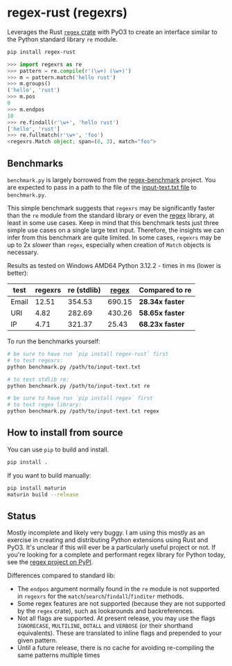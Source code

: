# regex-rust (regexrs)

Leverages the Rust [`regex` crate](https://crates.io/crates/regex) with PyO3 to create an interface similar to the Python
standard library `re` module.

```bash
pip install regex-rust
```

```python
>>> import regexrs as re
>>> pattern = re.compile(r'(\w+) (\w+)')
>>> m = pattern.match('hello rust')
>>> m.groups()
('hello', 'rust')
>>> m.pos
0
>>> m.endpos
10
>>> re.findall(r'\w+', 'hello rust')
['hello', 'rust']
>>> re.fullmatch(r'\w+', 'foo')
<regexrs.Match object; span=(0, 3), match="foo">
```

## Benchmarks

`benchmark.py` is largely borrowed from the [regex-benchmark](https://github.com/mariomka/regex-benchmark) project. You are expected to pass in a path to the file of the [input-text.txt file](https://github.com/mariomka/regex-benchmark/blob/master/input-text.txt) to `benchmark.py`.

This simple benchmark suggests that `regexrs` may be significantly faster than the `re` module from the standard library or even the [regex](https://pypi.org/project/regex/) library, at least in some use cases.
Keep in mind that this benchmark tests just three simple use cases on a single large text input. Therefore, the insights we can infer from this benchmark are quite limited. 
In some cases, `regexrs` may be up to 2x _slower_ than `regex`, especially when creation of `Match` objects is necessary.

Results as tested on Windows AMD64 Python 3.12.2 - times in ms (lower is better):

| test  | regexrs   | re (stdlib) | [regex](https://pypi.org/project/regex/) | Compared to re    |
|-------|-----------|-------------|------------------------------------------|-------------------|
| Email | 12.51     | 354.53      | 690.15                                   | **28.34x faster** |
| URI   | 4.82      | 282.69      | 430.26                                   | **58.65x faster** |
| IP    | 4.71      | 321.37      | 25.43                                    | **68.23x faster** |

To run the benchmarks yourself:

```bash
# be sure to have run `pip install regex-rust` first
# to test regexrs:
python benchmark.py /path/to/input-text.txt

# to test stdlib re:
python benchmark.py /path/to/input-text.txt re

# be sure to have run `pip install regex` first
# to test regex library:
python benchmark.py /path/to/input-text.txt regex
```

## How to install from source

You can use `pip` to build and install.

```bash
pip install .
```

If you want to build manually:

```bash
pip install maturin
maturin build --release
```

## Status

Mostly incomplete and likely very buggy. I am using this mostly as an exercise in creating and distributing Python extensions using Rust and PyO3.
It's unclear if this will ever be a particularly useful project or not. If you're looking for a complete and performant
regex library for Python today, see the [regex project on PyPI](https://pypi.org/project/regex/).


Differences compared to standard lib:

- The `endpos` argument normally found in the `re` module is not supported in `regexrs` for the `match`/`search`/`findall`/`finditer` methods.
- Some regex features are not supported (because they are not supported by the `regex` crate), such as lookarounds and backreferences.
- Not all flags are supported. At present release, you may use the flags `IGNORECASE`, `MULTILINE`, `DOTALL` and `VERBOSE` (or their shorthand equivalents). These are translated to inline flags and prepended to your given pattern.
- Until a future release, there is no cache for avoiding re-compiling the same patterns multiple times
